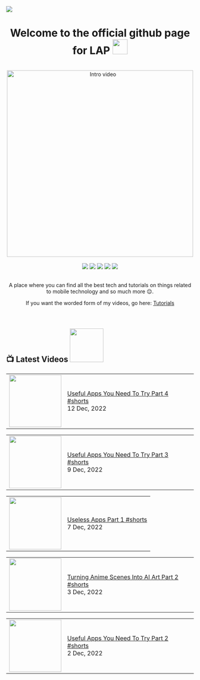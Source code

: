 <img src="https://raw.githubusercontent.com/LP-Teach/files/main/banner/banner.jpg" align=center>

<h1 align=center>Welcome to the official github page for LAP <img  height="40px" src="https://camo.githubusercontent.com/c5763e7c322079fa5e6256670a7ba475d7d41b94afc2d033ef72a9b98a62ef80/68747470733a2f2f6d656469612e74656e6f722e636f6d2f696d616765732f62363137633336663964623237366433313436653937346238666636346634632f74656e6f722e676966" /></h1>

<br />

<div align="center">
<a href="https://youtu.be/4sqDPseWlFQ" title="LP Teach Intro"><img src="https://github.com/LP-Teach/files/blob/main/thumbnails/intro.jpg?raw=true" alt="Intro video"  width="500px" /></a>
</div>

<br />

<div align="center">
<a href="https://www.youtube.com/channel/UCcrvHbgE3u_eDfYm6iJKEvg"><img src="https://img.shields.io/youtube/channel/subscribers/UCcrvHbgE3u_eDfYm6iJKEvg?label=channel%20subscribers&logo=youtube&logoColor=red&style=for-the-badge"></a>
<a href="https://www.youtube.com/channel/UCcrvHbgE3u_eDfYm6iJKEvg"><img src="https://img.shields.io/youtube/channel/views/UCcrvHbgE3u_eDfYm6iJKEvg?label=channel%20views&logo=youtube&logoColor=red&style=for-the-badge"></a>
<a href="https://twitter.com/LlewellynAdont1"><img src="https://img.shields.io/badge/Twitter-%231DA1F2.svg?style=for-the-badge&logo=Twitter&logoColor=white"></a>
<a href="https://www.instagram.com/lap_tutorials/"><img src="https://img.shields.io/badge/Instagram-%23E4405F.svg?style=for-the-badge&logo=Instagram&logoColor=white" /></a> <a href="https://www.patreon.com/LPTeach"><img src="https://img.shields.io/badge/Patreon-F96854?style=for-the-badge&logo=patreon&logoColor=white" /></a>
</div>

<br/>

<p align="center">A place where you can find all the best tech and tutorials on things related to mobile technology and so much more 😌.</p>

<p align="center">If you want the worded form of my videos, go here: <a href="https://github.com/LP-Teach/tutorials/blob/main/README.md">Tutorials</a></p>

<br/>

<h2>📺 Latest Videos   <a href="https://www.youtube.com/channel/UCcrvHbgE3u_eDfYm6iJKEvg"><img src="https://img.shields.io/badge/-Subscribe-red?style=for-the-badge&logo=youtube&logoColor=white" width="90px"/></a></h2>

<!-- YOUTUBE:START --><table><tr><td><a href="https://www.youtube.com/watch?v=ynE1SrNHp6k"><img width="140px" src="https://i.ytimg.com/vi/ynE1SrNHp6k/mqdefault.jpg"></a></td>
<td><a href="https://www.youtube.com/watch?v=ynE1SrNHp6k">Useful Apps You Need To Try Part 4 #shorts</a><br/>12 Dec, 2022</td></tr></table>
<table><tr><td><a href="https://www.youtube.com/watch?v=SKi3OXryacM"><img width="140px" src="https://i.ytimg.com/vi/SKi3OXryacM/mqdefault.jpg"></a></td>
<td><a href="https://www.youtube.com/watch?v=SKi3OXryacM">Useful Apps You Need To Try Part 3 #shorts</a><br/>9 Dec, 2022</td></tr></table>
<table><tr><td><a href="https://www.youtube.com/watch?v=tcaHSzdYCjM"><img width="140px" src="https://i.ytimg.com/vi/tcaHSzdYCjM/mqdefault.jpg"></a></td>
<td><a href="https://www.youtube.com/watch?v=tcaHSzdYCjM">Useless Apps Part 1 #shorts</a><br/>7 Dec, 2022</td></tr></table>
<table><tr><td><a href="https://www.youtube.com/watch?v=cPLtb-_Nby8"><img width="140px" src="https://i.ytimg.com/vi/cPLtb-_Nby8/mqdefault.jpg"></a></td>
<td><a href="https://www.youtube.com/watch?v=cPLtb-_Nby8">Turning Anime Scenes Into AI Art Part 2 #shorts</a><br/>3 Dec, 2022</td></tr></table>
<table><tr><td><a href="https://www.youtube.com/watch?v=HdHyRwgBOZQ"><img width="140px" src="https://i.ytimg.com/vi/HdHyRwgBOZQ/mqdefault.jpg"></a></td>
<td><a href="https://www.youtube.com/watch?v=HdHyRwgBOZQ">Useful Apps You Need To Try Part 2 #shorts</a><br/>2 Dec, 2022</td></tr></table>
<!-- YOUTUBE:END -->
